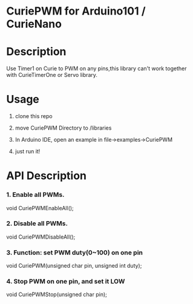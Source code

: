 # CuriePWM for Arduino101 / CurieNano

# Description

Use Timer1 on Curie to PWM on any pins,this library can't work together with CurieTimerOne or Servo library.

# Usage

1. clone this repo

2. move CuriePWM Directory to <Arduino Directory>/libraries

3. In Arduino IDE, open an example in file->examples->CuriePWM

4. just run it!

# API Description

### 1. Enable all PWMs.

void CuriePWMEnableAll();

### 2. Disable all PWMs.

void CuriePWMDisableAll();

### 3. Function: set PWM duty(0~100) on one pin

void CuriePWM(unsigned char pin, unsigned int duty);

### 4. Stop PWM on one pin, and set it LOW

void CuriePWMStop(unsigned char pin);